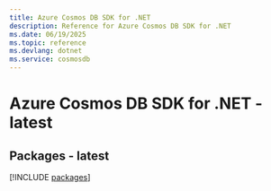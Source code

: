 ```yaml
---
title: Azure Cosmos DB SDK for .NET
description: Reference for Azure Cosmos DB SDK for .NET
ms.date: 06/19/2025
ms.topic: reference
ms.devlang: dotnet
ms.service: cosmosdb
---
```

# Azure Cosmos DB SDK for .NET - latest
## Packages - latest
[!INCLUDE [packages](cosmos-db-index.md)]